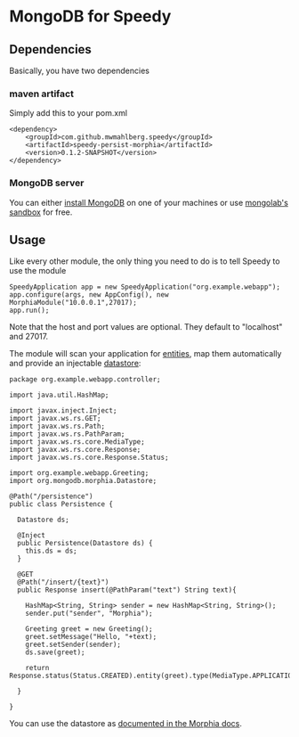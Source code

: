 # MongoDB for Speedy

## Dependencies

Basically, you have two dependencies

### maven artifact

Simply add this to your pom.xml 

    <dependency>
    	<groupId>com.github.mwmahlberg.speedy</groupId>
    	<artifactId>speedy-persist-morphia</artifactId>
    	<version>0.1.2-SNAPSHOT</version>
    </dependency>
    
### MongoDB server

You can either [install MongoDB][installation] on one of your machines or use [mongolab's sandbox][mongolab] for free.

## Usage

Like every other module, the only thing you need to do is to tell Speedy to use the module


    SpeedyApplication app = new SpeedyApplication("org.example.webapp");
    app.configure(args, new AppConfig(), new MorphiaModule("10.0.0.1",27017);
    app.run();
    
Note that the host and port values are optional. They default to "localhost" and 27017.

The module will scan your application for [entities][entities], map them automatically and provide an injectable [datastore][datastore]:

    package org.example.webapp.controller;

    import java.util.HashMap;

    import javax.inject.Inject;
    import javax.ws.rs.GET;
    import javax.ws.rs.Path;
    import javax.ws.rs.PathParam;
    import javax.ws.rs.core.MediaType;
    import javax.ws.rs.core.Response;
    import javax.ws.rs.core.Response.Status;

    import org.example.webapp.Greeting;
    import org.mongodb.morphia.Datastore;

    @Path("/persistence")
    public class Persistence {

	  Datastore ds;

	  @Inject
	  public Persistence(Datastore ds) {
		this.ds = ds;
	  }
	
	  @GET
	  @Path("/insert/{text}")
	  public Response insert(@PathParam("text") String text){

		HashMap<String, String> sender = new HashMap<String, String>();
		sender.put("sender", "Morphia");
		
		Greeting greet = new Greeting();
		greet.setMessage("Hello, "+text);
		greet.setSender(sender);
		ds.save(greet);
		
		return Response.status(Status.CREATED).entity(greet).type(MediaType.APPLICATION_JSON).build();
		
	  }
	
    }
    
 You can use the datastore as [documented in the Morphia docs][datastore].



[installation]: http://docs.mongodb.org/manual/installation/
[mongolab]: https://mongolab.com/plans/pricing/
[entities]: https://github.com/mongodb/morphia/wiki/EntityAnnotation
[datastore]: https://github.com/mongodb/morphia/wiki/Datastore